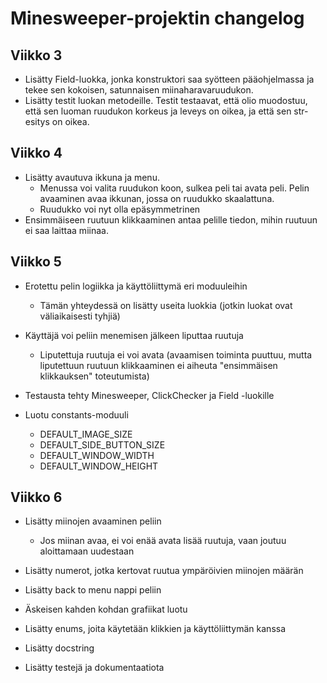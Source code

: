 # Minesweeper-projektin changelog

## Viikko 3

- Lisätty Field-luokka, jonka konstruktori saa syötteen pääohjelmassa ja tekee sen kokoisen, satunnaisen miinaharavaruudukon.
- Lisätty testit luokan metodeille. Testit testaavat, että olio muodostuu, että sen luoman ruudukon korkeus ja leveys on oikea, ja että sen str-esitys on oikea.

## Viikko 4

- Lisätty avautuva ikkuna ja menu. 
    - Menussa voi valita ruudukon koon, sulkea peli tai avata peli. Pelin avaaminen avaa ikkunan, jossa on ruudukko skaalattuna.
    - Ruudukko voi nyt olla epäsymmetrinen
- Ensimmäiseen ruutuun klikkaaminen antaa pelille tiedon, mihin ruutuun ei saa laittaa miinaa.

## Viikko 5

- Erotettu pelin logiikka ja käyttöliittymä eri moduuleihin
    - Tämän yhteydessä on lisätty useita luokkia (jotkin luokat ovat väliaikaisesti tyhjiä)

- Käyttäjä voi peliin menemisen jälkeen liputtaa ruutuja
    - Liputettuja ruutuja ei voi avata (avaamisen toiminta puuttuu, mutta liputettuun ruutuun klikkaaminen ei aiheuta "ensimmäisen klikkauksen" toteutumista)

- Testausta tehty Minesweeper, ClickChecker ja Field -luokille

- Luotu constants-moduuli
    - DEFAULT_IMAGE_SIZE
    - DEFAULT_SIDE_BUTTON_SIZE
    - DEFAULT_WINDOW_WIDTH
    - DEFAULT_WINDOW_HEIGHT

## Viikko 6

- Lisätty miinojen avaaminen peliin
    - Jos miinan avaa, ei voi enää avata lisää ruutuja, vaan joutuu aloittamaan uudestaan
- Lisätty numerot, jotka kertovat ruutua ympäröivien miinojen määrän
- Lisätty back to menu nappi peliin
- Äskeisen kahden kohdan grafiikat luotu

- Lisätty enums, joita käytetään klikkien ja käyttöliittymän kanssa

- Lisätty docstring

- Lisätty testejä ja dokumentaatiota